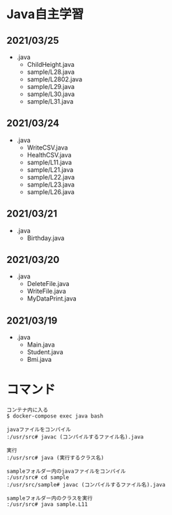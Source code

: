 # Java自主学習

## 2021/03/25
* .java
  * ChildHeight.java
  * sample/L28.java
  * sample/L2802.java
  * sample/L29.java
  * sample/L30.java
  * sample/L31.java

## 2021/03/24
* .java
  * WriteCSV.java
  * HealthCSV.java
  * sample/L11.java
  * sample/L21.java
  * sample/L22.java
  * sample/L23.java
  * sample/L26.java

## 2021/03/21
* .java
  * Birthday.java
  
## 2021/03/20
* .java
  * DeleteFile.java
  * WriteFile.java
  * MyDataPrint.java
  
## 2021/03/19
* .java
  * Main.java
  * Student.java
  * Bmi.java
  
# コマンド
```
コンテナ内に入る
$ docker-compose exec java bash

javaファイルをコンパイル
:/usr/src# javac (コンパイルするファイル名).java

実行
:/usr/src# java (実行するクラス名)
```

```
sampleフォルダー内のjavaファイルをコンパイル
:/usr/src# cd sample
:/usr/src/sample# javac (コンパイルするファイル名).java

sampleフォルダー内のクラスを実行
:/usr/src# java sample.L11
```
